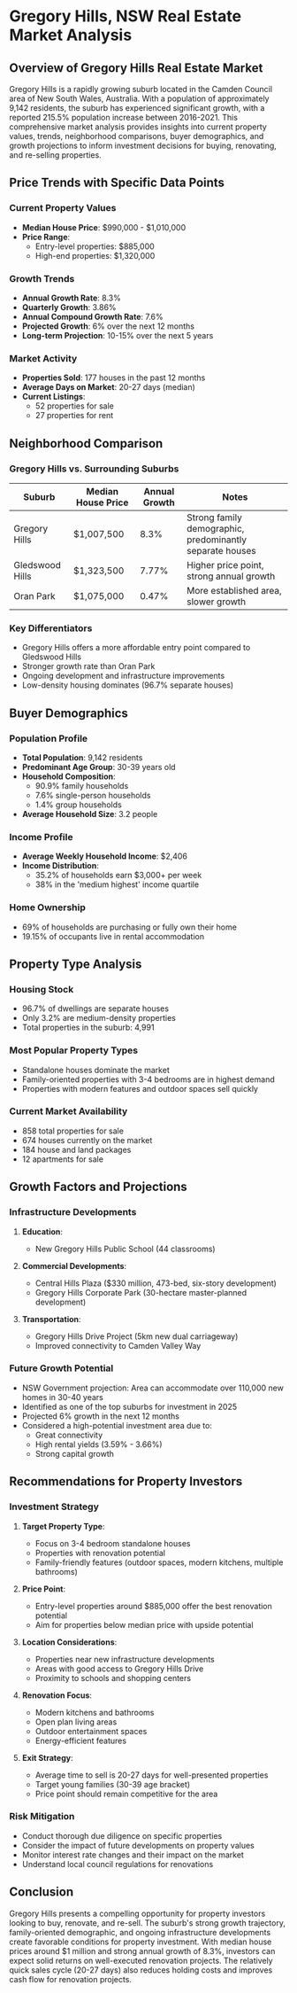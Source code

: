 # Gregory Hills, NSW Real Estate Market Analysis

## Overview of Gregory Hills Real Estate Market

Gregory Hills is a rapidly growing suburb located in the Camden Council area of New South Wales, Australia. With a population of approximately 9,142 residents, the suburb has experienced significant growth, with a reported 215.5% population increase between 2016-2021. This comprehensive market analysis provides insights into current property values, trends, neighborhood comparisons, buyer demographics, and growth projections to inform investment decisions for buying, renovating, and re-selling properties.

## Price Trends with Specific Data Points

### Current Property Values
- **Median House Price**: $990,000 - $1,010,000
- **Price Range**:
  - Entry-level properties: $885,000
  - High-end properties: $1,320,000

### Growth Trends
- **Annual Growth Rate**: 8.3%
- **Quarterly Growth**: 3.86%
- **Annual Compound Growth Rate**: 7.6%
- **Projected Growth**: 6% over the next 12 months
- **Long-term Projection**: 10-15% over the next 5 years

### Market Activity
- **Properties Sold**: 177 houses in the past 12 months
- **Average Days on Market**: 20-27 days (median)
- **Current Listings**:
  - 52 properties for sale
  - 27 properties for rent

## Neighborhood Comparison

### Gregory Hills vs. Surrounding Suburbs

| Suburb | Median House Price | Annual Growth | Notes |
|--------|-------------------|---------------|-------|
| Gregory Hills | $1,007,500 | 8.3% | Strong family demographic, predominantly separate houses |
| Gledswood Hills | $1,323,500 | 7.77% | Higher price point, strong annual growth |
| Oran Park | $1,075,000 | 0.47% | More established area, slower growth |

### Key Differentiators
- Gregory Hills offers a more affordable entry point compared to Gledswood Hills
- Stronger growth rate than Oran Park
- Ongoing development and infrastructure improvements
- Low-density housing dominates (96.7% separate houses)

## Buyer Demographics

### Population Profile
- **Total Population**: 9,142 residents
- **Predominant Age Group**: 30-39 years old
- **Household Composition**:
  - 90.9% family households
  - 7.6% single-person households
  - 1.4% group households
- **Average Household Size**: 3.2 people

### Income Profile
- **Average Weekly Household Income**: $2,406
- **Income Distribution**:
  - 35.2% of households earn $3,000+ per week
  - 38% in the 'medium highest' income quartile

### Home Ownership
- 69% of households are purchasing or fully own their home
- 19.15% of occupants live in rental accommodation

## Property Type Analysis

### Housing Stock
- 96.7% of dwellings are separate houses
- Only 3.2% are medium-density properties
- Total properties in the suburb: 4,991

### Most Popular Property Types
- Standalone houses dominate the market
- Family-oriented properties with 3-4 bedrooms are in highest demand
- Properties with modern features and outdoor spaces sell quickly

### Current Market Availability
- 858 total properties for sale
- 674 houses currently on the market
- 184 house and land packages
- 12 apartments for sale

## Growth Factors and Projections

### Infrastructure Developments
1. **Education**:
   - New Gregory Hills Public School (44 classrooms)

2. **Commercial Developments**:
   - Central Hills Plaza ($330 million, 473-bed, six-story development)
   - Gregory Hills Corporate Park (30-hectare master-planned development)

3. **Transportation**:
   - Gregory Hills Drive Project (5km new dual carriageway)
   - Improved connectivity to Camden Valley Way

### Future Growth Potential
- NSW Government projection: Area can accommodate over 110,000 new homes in 30-40 years
- Identified as one of the top suburbs for investment in 2025
- Projected 6% growth in the next 12 months
- Considered a high-potential investment area due to:
  - Great connectivity
  - High rental yields (3.59% - 3.66%)
  - Strong capital growth

## Recommendations for Property Investors

### Investment Strategy
1. **Target Property Type**:
   - Focus on 3-4 bedroom standalone houses
   - Properties with renovation potential
   - Family-friendly features (outdoor spaces, modern kitchens, multiple bathrooms)

2. **Price Point**:
   - Entry-level properties around $885,000 offer the best renovation potential
   - Aim for properties below median price with upside potential

3. **Location Considerations**:
   - Properties near new infrastructure developments
   - Areas with good access to Gregory Hills Drive
   - Proximity to schools and shopping centers

4. **Renovation Focus**:
   - Modern kitchens and bathrooms
   - Open plan living areas
   - Outdoor entertainment spaces
   - Energy-efficient features

5. **Exit Strategy**:
   - Average time to sell is 20-27 days for well-presented properties
   - Target young families (30-39 age bracket)
   - Price point should remain competitive for the area

### Risk Mitigation
- Conduct thorough due diligence on specific properties
- Consider the impact of future developments on property values
- Monitor interest rate changes and their impact on the market
- Understand local council regulations for renovations

## Conclusion

Gregory Hills presents a compelling opportunity for property investors looking to buy, renovate, and re-sell. The suburb's strong growth trajectory, family-oriented demographic, and ongoing infrastructure developments create favorable conditions for property investment. With median house prices around $1 million and strong annual growth of 8.3%, investors can expect solid returns on well-executed renovation projects. The relatively quick sales cycle (20-27 days) also reduces holding costs and improves cash flow for renovation projects.